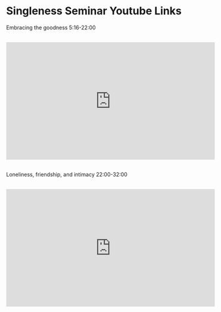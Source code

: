 # Singleness Seminar Youtube Links
Embracing the goodness 5:16-22:00

<br><iframe width="560" height="315" src="https://www.youtube.com/embed/ggWPiGtWmX8?si=qG-arImNe9viyn0Z&start=5m16s&end=22m0s&amp;controls=1" title="YouTube video player" frameborder="0" allow="accelerometer; autoplay; clipboard-write; encrypted-media; gyroscope; picture-in-picture; web-share" referrerpolicy="strict-origin-when-cross-origin" allowfullscreen></iframe>


<br>Loneliness, friendship, and intimacy 22:00-32:00


<br><iframe width="560" height="315" src="https://www.youtube.com/embed/ggWPiGtWmX8?si=qG-arImNe9viyn0Z&start=22m0s&end=32m0s&amp;controls=1" title="YouTube video player" frameborder="0" allow="accelerometer; autoplay; clipboard-write; encrypted-media; gyroscope; picture-in-picture; web-share" referrerpolicy="strict-origin-when-cross-origin" allowfullscreen></iframe>
